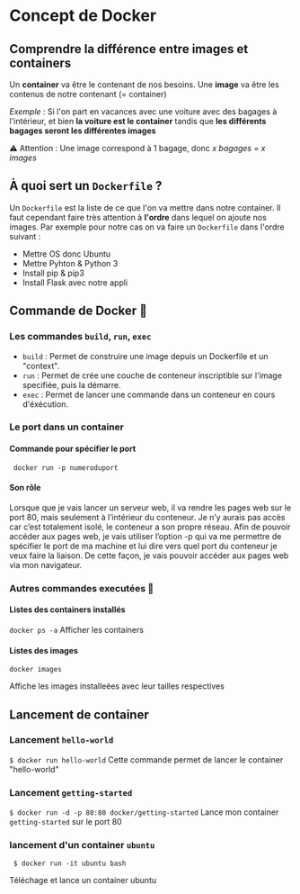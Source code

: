 # Concept de Docker 

## Comprendre la différence entre images et containers

Un **container** va être le contenant de nos besoins.
Une **image** va être les contenus de notre contenant (= container) 

*Exemple* : Si l'on part en vacances avec une voiture avec des bagages à l'intérieur, et bien **la voiture est le container** tandis que **les différents bagages seront les différentes images**

⚠️ Attention : Une image correspond à 1 bagage, donc *x bagages = x images*

## À quoi sert un `Dockerfile` ?

Un `Dockerfile` est la liste de ce que l'on va mettre dans notre container. Il faut cependant faire très attention à **l'ordre** dans lequel on ajoute nos images. 
Par exemple pour notre cas on va faire un `Dockerfile` dans l'ordre suivant : 

* Mettre OS donc Ubuntu
* Mettre Pyhton & Python 3
* Install pip & pip3
* Install Flask avec notre appli


## Commande de Docker 🧐
### Les commandes `build`, `run`, `exec`

* `build` : Permet de construire une image depuis un Dockerfile et un "context".
* `run` : Permet de crée une couche de conteneur inscriptible sur l'image specifiée, puis la démarre.
* `exec` : Permet de lancer une commande dans un conteneur en cours d'éxécution.

### Le port dans un container 

#### Commande pour spécifier le port 
` docker run -p numeroduport`

#### Son rôle 
Lorsque que je vais lancer un serveur web, il va rendre les pages web sur le port 80, mais seulement à l’intérieur du conteneur. Je n’y aurais pas accès car c’est totalement isolé, le conteneur a son propre réseau. Afin de pouvoir accéder aux pages web, je vais utiliser l’option -p qui va me permettre de spécifier le port de ma machine et lui dire vers quel port du conteneur je veux faire la liaison. De cette façon, je vais pouvoir accéder aux pages web via mon navigateur.

### Autres commandes executées 🧐

#### Listes des containers installés

`docker ps -a`
Afficher les containers

#### Listes des images
`docker images` 

Affiche les images installeées avec leur tailles respectives



## Lancement de container

### Lancement `hello-world`
`$ docker run hello-world` 
Cette commande permet de lancer le container "hello-world"

### Lancement `getting-started`
`$ docker run -d -p 80:80 docker/getting-started`
Lance mon container `getting-started` sur le port 80

### lancement d'un container `ubuntu`
` $ docker run -it ubuntu bash` 

Téléchage et lance un container ubuntu



